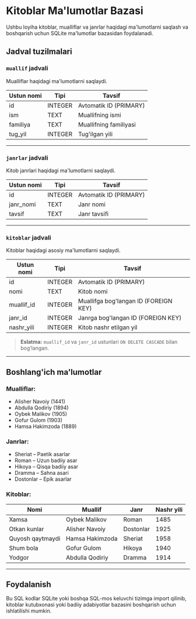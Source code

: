 # Kitoblar Ma'lumotlar Bazasi

Ushbu loyiha kitoblar, mualliflar va janrlar haqidagi ma'lumotlarni saqlash va boshqarish uchun SQLite ma'lumotlar bazasidan foydalanadi.

## Jadval tuzilmalari

### `muallif` jadvali

Mualliflar haqidagi ma'lumotlarni saqlaydi.

| Ustun nomi | Tipi     | Tavsif                  |
|------------|----------|-------------------------|
| id         | INTEGER  | Avtomatik ID (PRIMARY)  |
| ism        | TEXT     | Muallifning ismi        |
| familiya   | TEXT     | Muallifning familiyasi  |
| tug_yil    | INTEGER  | Tug'ilgan yili          |

---

### `janrlar` jadvali

Kitob janrlari haqidagi ma'lumotlarni saqlaydi.

| Ustun nomi | Tipi     | Tavsif                   |
|------------|----------|--------------------------|
| id         | INTEGER  | Avtomatik ID (PRIMARY)   |
| janr_nomi  | TEXT     | Janr nomi                |
| tavsif     | TEXT     | Janr tavsifi             |

---

### `kitoblar` jadvali

Kitoblar haqidagi asosiy ma'lumotlarni saqlaydi.

| Ustun nomi   | Tipi     | Tavsif                          |
|--------------|----------|---------------------------------|
| id           | INTEGER  | Avtomatik ID (PRIMARY)          |
| nomi         | TEXT     | Kitob nomi                      |
| muallif_id   | INTEGER  | Muallifga bog'langan ID (FOREIGN KEY) |
| janr_id      | INTEGER  | Janrga bog'langan ID (FOREIGN KEY)    |
| nashr_yili   | INTEGER  | Kitob nashr etilgan yil          |

> **Eslatma:** `muallif_id` va `janr_id` ustunlari `ON DELETE CASCADE` bilan bog‘langan.

---

## Boshlang'ich ma'lumotlar

### Mualliflar:

- Alisher Navoiy (1441)
- Abdulla Qodiriy (1894)
- Oybek Malikov (1905)
- Gofur Gulom (1903)
- Hamsa Hakimzoda (1889)

### Janrlar:

- Sheriat – Paetik asarlar
- Roman – Uzun badiiy asar
- Hikoya – Qisqa badiiy asar
- Dramma – Sahna asari
- Dostonlar – Epik asarlar

### Kitoblar:

| Nomi              | Muallif            | Janr        | Nashr yili |
|-------------------|--------------------|-------------|------------|
| Xamsa             | Oybek Malikov      | Roman       | 1485       |
| Otkan kunlar      | Alisher Navoiy     | Dostonlar   | 1925       |
| Quyosh qaytmaydi  | Hamsa Hakimzoda    | Sheriat     | 1958       |
| Shum bola         | Gofur Gulom        | Hikoya      | 1940       |
| Yodgor            | Abdulla Qodiriy    | Dramma      | 1914       |

---

## Foydalanish

Bu SQL kodlar SQLite yoki boshqa SQL-mos keluvchi tizimga import qilinib, kitoblar kutubxonasi yoki badiiy adabiyotlar bazasini boshqarish uchun ishlatilishi mumkin.


